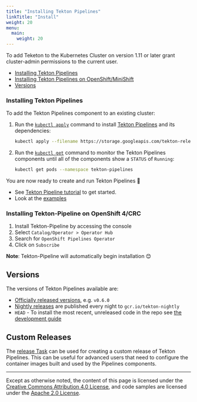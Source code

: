 ```yaml
---
title: "Installing Tekton Pipelines"
linkTitle: "Install"
weight: 20
menu:
  main:
    weight: 20
---
```


To add Teketon to the Kubernetes Cluster on version 1.11 or later grant cluster-admin permissions to the current user.

* [Installing Tekton Pipelines](#installing-tekton-pipelines)
* [Installing Tekton Pipelines on OpenShift/MiniShift](#installing-tekton-pipelines-on-openshiftminishift)
* [Versions](#versions)

### Installing Tekton Pipelines

To add the Tekton Pipelines component to an existing cluster:

1. Run the
   [`kubectl apply`](https://kubernetes.io/docs/reference/generated/kubectl/kubectl-commands#apply)
   command to install [Tekton Pipelines](https://github.com/tektoncd/pipeline)
   and its dependencies:

   ```bash
   kubectl apply --filename https://storage.googleapis.com/tekton-releases/pipeline/latest/release.yaml
   ```

1. Run the
   [`kubectl get`](https://kubernetes.io/docs/reference/generated/kubectl/kubectl-commands#get)
   command to monitor the Tekton Pipelines components until all of the
   components show a `STATUS` of `Running`:

   ```bash
   kubectl get pods --namespace tekton-pipelines
   ```


You are now ready to create and run Tekton Pipelines 🙌

- See [Tekton Pipeline tutorial](./tutorial.md) to get started.
- Look at the
  [examples](https://github.com/tektoncd/pipeline/tree/master/examples)

### Installing Tekton-Pipeline on OpenShift 4/CRC

1. Install Tekton-Pipeline by accessing the console
2. Select `Catalog/Operator > Operator Hub`
3. Search for `OpenShift Pipelines Operator`
4. Click on `Subscribe` 

**Note**: Tekton-Pipeline will automatically begin installation 😊

## Versions

The versions of Tekton Pipelines available are:

* [Officially released versions](https://github.com/tektoncd/pipeline/releases), e.g. `v0.6.0`
* [Nightly releases](../tekton/README.md#nightly-releases) are
  published every night to `gcr.io/tekton-nightly`
* `HEAD` - To install the most recent, unreleased code in the repo see
  [the development
  guide](https://github.com/tektoncd/pipeline/blob/master/DEVELOPMENT.md)

## Custom Releases

The [release Task](./../tekton/README.md) can be used for creating a custom
release of Tekton Pipelines. This can be useful for advanced users that need to
configure the container images built and used by the Pipelines components.

---

Except as otherwise noted, the content of this page is licensed under the
[Creative Commons Attribution 4.0 License](https://creativecommons.org/licenses/by/4.0/),
and code samples are licensed under the
[Apache 2.0 License](https://www.apache.org/licenses/LICENSE-2.0).
